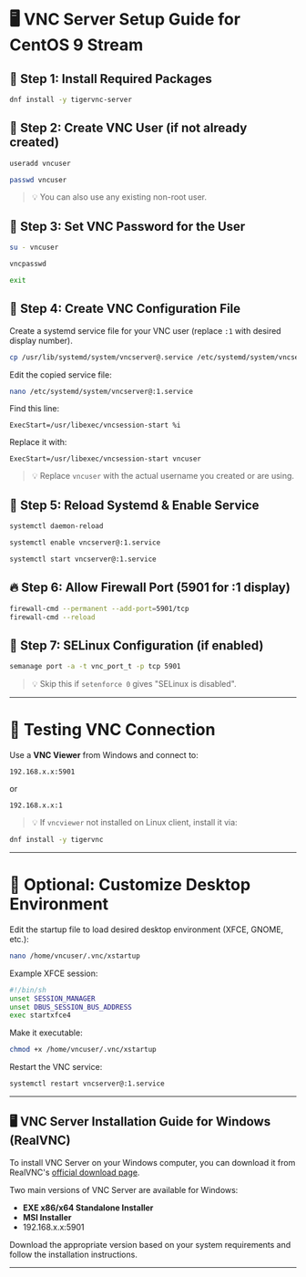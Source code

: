 
# 🖥️ VNC Server Setup Guide for CentOS 9 Stream

## 🔧 Step 1: Install Required Packages

```bash
dnf install -y tigervnc-server
```

## 🧑 Step 2: Create VNC User (if not already created)

```bash
useradd vncuser
```
```bash
passwd vncuser
```

> 💡 You can also use any existing non-root user.

## 🔑 Step 3: Set VNC Password for the User

```bash
su - vncuser
```
```bash
vncpasswd
```
```bash
exit
```

## 📁 Step 4: Create VNC Configuration File

Create a systemd service file for your VNC user (replace `:1` with desired display number).

```bash
cp /usr/lib/systemd/system/vncserver@.service /etc/systemd/system/vncserver@:1.service
```

Edit the copied service file:

```bash
nano /etc/systemd/system/vncserver@:1.service
```

Find this line:

```
ExecStart=/usr/libexec/vncsession-start %i
```

Replace it with:

```
ExecStart=/usr/libexec/vncsession-start vncuser
```

> 💡 Replace `vncuser` with the actual username you created or are using.

## 🚀 Step 5: Reload Systemd & Enable Service

```bash
systemctl daemon-reload
```
```bash
systemctl enable vncserver@:1.service
```
```bash
systemctl start vncserver@:1.service
```

## 🔥 Step 6: Allow Firewall Port (5901 for :1 display)

```bash
firewall-cmd --permanent --add-port=5901/tcp
firewall-cmd --reload
```

## 🔐 Step 7: SELinux Configuration (if enabled)

```bash
semanage port -a -t vnc_port_t -p tcp 5901
```

> 💡 Skip this if `setenforce 0` gives "SELinux is disabled".

---

# 🧪 Testing VNC Connection

Use a **VNC Viewer** from Windows and connect to:

```
192.168.x.x:5901
```

or

```
192.168.x.x:1
```

> 💡 If `vncviewer` not installed on Linux client, install it via:

```bash
dnf install -y tigervnc
```

---

# 🧹 Optional: Customize Desktop Environment

Edit the startup file to load desired desktop environment (XFCE, GNOME, etc.):

```bash
nano /home/vncuser/.vnc/xstartup
```

Example XFCE session:

```bash
#!/bin/sh
unset SESSION_MANAGER
unset DBUS_SESSION_BUS_ADDRESS
exec startxfce4
```

Make it executable:

```bash
chmod +x /home/vncuser/.vnc/xstartup
```

Restart the VNC service:

```bash
systemctl restart vncserver@:1.service
```

---


## 🖥️ VNC Server Installation Guide for Windows (RealVNC)

To install VNC Server on your Windows computer, you can download it from RealVNC's [official download page](https://www.realvnc.com/en/connect/download/vnc/?utm_source=chatgpt.com).

Two main versions of VNC Server are available for Windows:

- **EXE x86/x64 Standalone Installer**
- **MSI Installer**
- 192.168.x.x:5901

Download the appropriate version based on your system requirements and follow the installation instructions.


---

